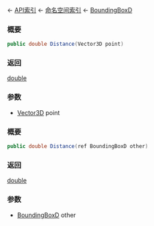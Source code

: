 ← [API索引](Api-Index) ← [命名空间索引](Namespace-Index) ← [BoundingBoxD](VRageMath.BoundingBoxD)

### 概要

```csharp
public double Distance(Vector3D point)
```



### 返回

[double](https://docs.microsoft.com/en-us/dotnet/api/System.Double?view=netframework-4.6)



### 参数

* [Vector3D](VRageMath.Vector3D) point
### 概要

```csharp
public double Distance(ref BoundingBoxD other)
```



### 返回

[double](https://docs.microsoft.com/en-us/dotnet/api/System.Double?view=netframework-4.6)



### 参数

* [BoundingBoxD](VRageMath.BoundingBoxD) other
